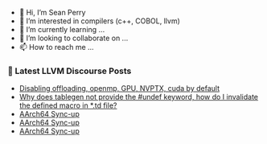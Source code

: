 - 👋 Hi, I’m Sean Perry
- 👀 I’m interested in compilers (c++, COBOL, llvm)
- 🌱 I’m currently learning ...
- 💞️ I’m looking to collaborate on ...
- 📫 How to reach me ...

<!---
s66perry/s66perry is a ✨ special ✨ repository because its `README.md` (this file) appears on your GitHub profile.
You can click the Preview link to take a look at your changes.
--->
### 📕 Latest LLVM Discourse Posts

<!-- DISCOURSE-LLVM:START -->
- [Disabling offloading, openmp, GPU, NVPTX, cuda by default](https://discourse.llvm.org/t/disabling-offloading-openmp-gpu-nvptx-cuda-by-default/74103#post_8)
- [Why does tablegen not provide the #undef keyword, how do I invalidate the defined macro in *.td file?](https://discourse.llvm.org/t/why-does-tablegen-not-provide-the-undef-keyword-how-do-i-invalidate-the-defined-macro-in-td-file/74063#post_5)
- [AArch64 Sync-up](https://discourse.llvm.org/t/aarch64-sync-up/74186#post_6)
- [AArch64 Sync-up](https://discourse.llvm.org/t/aarch64-sync-up/74186#post_5)
- [AArch64 Sync-up](https://discourse.llvm.org/t/aarch64-sync-up/74186#post_4)
<!-- DISCOURSE-LLVM:END -->
